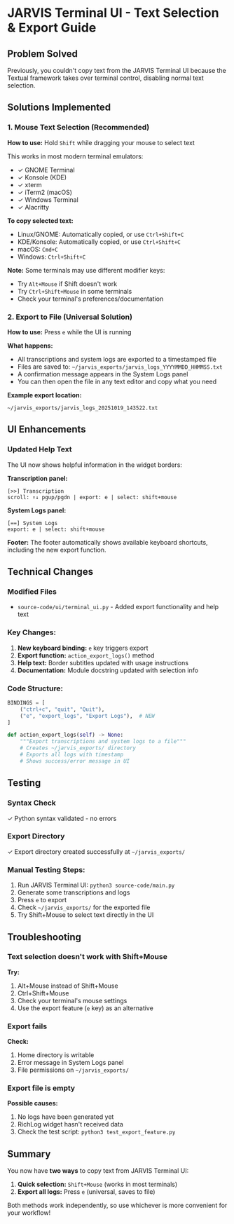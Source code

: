 # JARVIS Terminal UI - Text Selection & Export Guide

## Problem Solved
Previously, you couldn't copy text from the JARVIS Terminal UI because the Textual framework takes over terminal control, disabling normal text selection.

## Solutions Implemented

### 1. Mouse Text Selection (Recommended)
**How to use:** Hold `Shift` while dragging your mouse to select text

This works in most modern terminal emulators:
- ✓ GNOME Terminal
- ✓ Konsole (KDE)
- ✓ xterm
- ✓ iTerm2 (macOS)
- ✓ Windows Terminal
- ✓ Alacritty

**To copy selected text:**
- Linux/GNOME: Automatically copied, or use `Ctrl+Shift+C`
- KDE/Konsole: Automatically copied, or use `Ctrl+Shift+C`
- macOS: `Cmd+C`
- Windows: `Ctrl+Shift+C`

**Note:** Some terminals may use different modifier keys:
- Try `Alt+Mouse` if Shift doesn't work
- Try `Ctrl+Shift+Mouse` in some terminals
- Check your terminal's preferences/documentation

### 2. Export to File (Universal Solution)
**How to use:** Press `e` while the UI is running

**What happens:**
- All transcriptions and system logs are exported to a timestamped file
- Files are saved to: `~/jarvis_exports/jarvis_logs_YYYYMMDD_HHMMSS.txt`
- A confirmation message appears in the System Logs panel
- You can then open the file in any text editor and copy what you need

**Example export location:**
```
~/jarvis_exports/jarvis_logs_20251019_143522.txt
```

## UI Enhancements

### Updated Help Text
The UI now shows helpful information in the widget borders:

**Transcription panel:**
```
[>>] Transcription
scroll: ↑↓ pgup/pgdn | export: e | select: shift+mouse
```

**System Logs panel:**
```
[==] System Logs
export: e | select: shift+mouse
```

**Footer:**
The footer automatically shows available keyboard shortcuts, including the new export function.

## Technical Changes

### Modified Files
- `source-code/ui/terminal_ui.py` - Added export functionality and help text

### Key Changes:
1. **New keyboard binding:** `e` key triggers export
2. **Export function:** `action_export_logs()` method
3. **Help text:** Border subtitles updated with usage instructions
4. **Documentation:** Module docstring updated with selection info

### Code Structure:
```python
BINDINGS = [
    ("ctrl+c", "quit", "Quit"),
    ("e", "export_logs", "Export Logs"),  # NEW
]

def action_export_logs(self) -> None:
    """Export transcriptions and system logs to a file"""
    # Creates ~/jarvis_exports/ directory
    # Exports all logs with timestamp
    # Shows success/error message in UI
```

## Testing

### Syntax Check
✓ Python syntax validated - no errors

### Export Directory
✓ Export directory created successfully at `~/jarvis_exports/`

### Manual Testing Steps:
1. Run JARVIS Terminal UI: `python3 source-code/main.py`
2. Generate some transcriptions and logs
3. Press `e` to export
4. Check `~/jarvis_exports/` for the exported file
5. Try Shift+Mouse to select text directly in the UI

## Troubleshooting

### Text selection doesn't work with Shift+Mouse
**Try:**
1. Alt+Mouse instead of Shift+Mouse
2. Ctrl+Shift+Mouse
3. Check your terminal's mouse settings
4. Use the export feature (`e` key) as an alternative

### Export fails
**Check:**
1. Home directory is writable
2. Error message in System Logs panel
3. File permissions on `~/jarvis_exports/`

### Export file is empty
**Possible causes:**
1. No logs have been generated yet
2. RichLog widget hasn't received data
3. Check the test script: `python3 test_export_feature.py`

## Summary

You now have **two ways** to copy text from JARVIS Terminal UI:

1. **Quick selection:** `Shift+Mouse` (works in most terminals)
2. **Export all logs:** Press `e` (universal, saves to file)

Both methods work independently, so use whichever is more convenient for your workflow!
